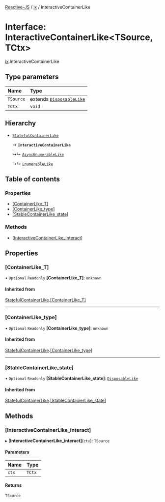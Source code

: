 [Reactive-JS](../README.md) / [ix](../modules/ix.md) / InteractiveContainerLike

# Interface: InteractiveContainerLike<TSource, TCtx\>

[ix](../modules/ix.md).InteractiveContainerLike

## Type parameters

| Name | Type |
| :------ | :------ |
| `TSource` | extends [`DisposableLike`](util.DisposableLike.md) |
| `TCtx` | `void` |

## Hierarchy

- [`StatefulContainerLike`](containers.StatefulContainerLike.md)

  ↳ **`InteractiveContainerLike`**

  ↳↳ [`AsyncEnumerableLike`](ix.AsyncEnumerableLike.md)

  ↳↳ [`EnumerableLike`](ix.EnumerableLike.md)

## Table of contents

### Properties

- [[ContainerLike\_T]](ix.InteractiveContainerLike.md#[containerlike_t])
- [[ContainerLike\_type]](ix.InteractiveContainerLike.md#[containerlike_type])
- [[StableContainerLike\_state]](ix.InteractiveContainerLike.md#[stablecontainerlike_state])

### Methods

- [[InteractiveContainerLike\_interact]](ix.InteractiveContainerLike.md#[interactivecontainerlike_interact])

## Properties

### [ContainerLike\_T]

• `Optional` `Readonly` **[ContainerLike\_T]**: `unknown`

#### Inherited from

[StatefulContainerLike](containers.StatefulContainerLike.md).[[ContainerLike_T]](containers.StatefulContainerLike.md#[containerlike_t])

___

### [ContainerLike\_type]

• `Optional` `Readonly` **[ContainerLike\_type]**: `unknown`

#### Inherited from

[StatefulContainerLike](containers.StatefulContainerLike.md).[[ContainerLike_type]](containers.StatefulContainerLike.md#[containerlike_type])

___

### [StableContainerLike\_state]

• `Optional` `Readonly` **[StableContainerLike\_state]**: [`DisposableLike`](util.DisposableLike.md)

#### Inherited from

[StatefulContainerLike](containers.StatefulContainerLike.md).[[StableContainerLike_state]](containers.StatefulContainerLike.md#[stablecontainerlike_state])

## Methods

### [InteractiveContainerLike\_interact]

▸ **[InteractiveContainerLike_interact]**(`ctx`): `TSource`

#### Parameters

| Name | Type |
| :------ | :------ |
| `ctx` | `TCtx` |

#### Returns

`TSource`
